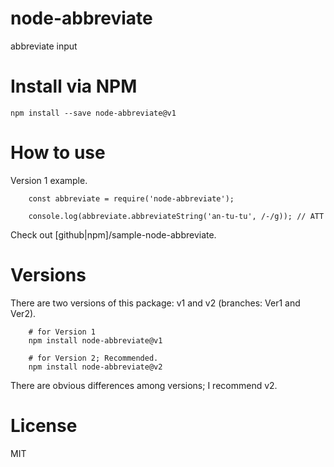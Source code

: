 # node-abbreviate

abbreviate input

# Install via NPM

```
npm install --save node-abbreviate@v1
```

# How to use

Version 1 example.

```
    const abbreviate = require('node-abbreviate');

    console.log(abbreviate.abbreviateString('an-tu-tu', /-/g)); // ATT

```

Check out [github|npm]/sample-node-abbreviate.

# Versions

There are two versions of this package: v1 and v2 (branches: Ver1 and Ver2).

```
    # for Version 1
    npm install node-abbreviate@v1
    
    # for Version 2; Recommended.
    npm install node-abbreviate@v2
```

There are obvious differences among versions; I recommend v2.

# License

MIT
